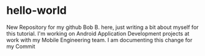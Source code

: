 # hello-world
New Repository for my github
Bob B. here, just writing a bit about myself for this tutorial.
I'm working on Android Application Development projects at work with my Mobile Engineering team.
I am documenting this change for my Commit 
